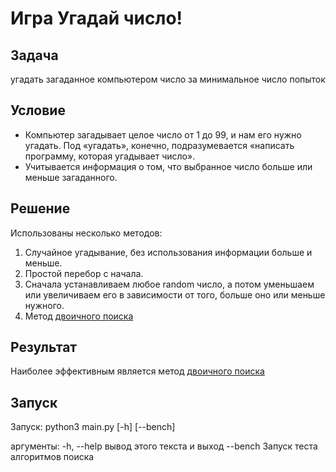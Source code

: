 # Игра Угадай число!

## Задача 
угадать загаданное компьютером число за минимальное число попыток

## Условие

* Компьютер загадывает целое число от 1 до 99, и нам его нужно угадать. Под «угадать», конечно, подразумевается «написать программу, которая угадывает число».
* Учитывается информация о том, что выбранное число больше или меньше загаданного.

## Решение
Использованы несколько методов:
  1. Случайное угадывание, без использования информации больше и меньше.
  2. Простой перебор с начала.
  3. Сначала устанавливаем любое random число, а потом уменьшаем или увеличиваем его в зависимости от того, больше оно или меньше нужного.
  4. Метод [двоичного поиска](https://algowiki-project.org/ru/Двоичный_поиск)

## Результат
Наиболее эффективным является метод [двоичного поиска](https://algowiki-project.org/ru/Двоичный_поиск)

## Запуск

Запуск: python3 main.py [-h] [--bench]

аргументы:
  -h, --help  вывод этого текста и выход
  --bench     Запуск теста алгоритмов поиска
